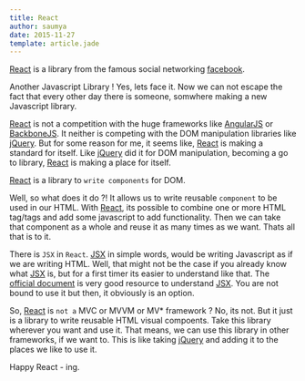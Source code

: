 ```yaml
---
title: React
author: saumya
date: 2015-11-27
template: article.jade
---
```

[React][3] is a library from the famous social networking [facebook][4].          

Another Javascript Library ! Yes, lets face it. Now we can not escape the fact that every other day there is someone, somwhere making a new Javascript library.           

[React][3] is not a competition with the huge frameworks like [AngularJS][1] or [BackboneJS][2]. It neither is competing with the DOM manipulation libraries like [jQuery][5]. But for some reason for me, it seems like, [React][3] is making a standard for itself. Like [jQuery][5] did it for DOM manipulation, becoming a go to library, [React][3] is making a place for itself.          

[React][3] is a library to `write components` for DOM.         

Well, so what does it do ?! It allows us to write reusable `component` to be used in our HTML. With [React][3], its possible to combine one or more HTML tag/tags and add some javascript to add functionality. Then we can take that component as a whole and reuse it as many times as we want. Thats all that is to it.           

There is `JSX` in `React`. [JSX][6] in simple words, would be writing Javascript as if we are writing HTML. Well, that might not be the case if you already know what [JSX][6] is, but for a first timer its easier to understand like that. The [official document][6] is very good resource to understand [JSX][6]. You are not bound to use it but then, it obviously is an option.          

So, [React][3] is `not a` MVC or MVVM or MV* framework ? No, its not. But it just is a library to write reusable HTML visual compoents. Take this library wherever you want and use it. That means, we can use this library in other frameworks, if we want to. This is like taking [jQuery][5] and adding it to the places we like to use it.          



Happy React - ing.













[1]: https://angularjs.org/
[2]: http://backbonejs.org/
[3]: http://facebook.github.io/react/
[4]: https://www.facebook.com/
[5]: http://jquery.com
[6]: https://facebook.github.io/react/docs/jsx-in-depth.html
